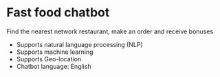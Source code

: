# Fast food chatbot

Find the nearest network restaurant, make an order and receive bonuses

- Supports natural language processing (NLP)
- Supports machine learning
- Supports Geo-location
- Chatbot language: English
